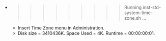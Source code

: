 * >>>>>>>>> Running inst-std-system-time-zone.sh ...
  * Insert Time Zone menu in Administration.
  * Disk size = 3410436K. Space Used = 4K. Runtime = 00:00:00:01.
